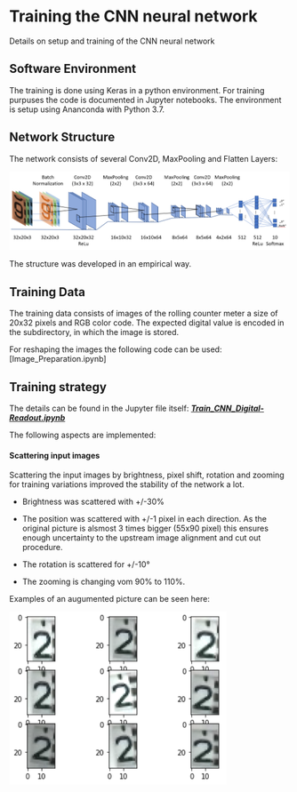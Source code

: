 # Training the CNN neural network
Details on setup and training of the CNN neural network

## Software Environment
The training is done using Keras in a python environment. For training purpuses the code is documented in Jupyter notebooks. The environment is setup using Ananconda with Python 3.7.

## Network Structure
The network consists of several Conv2D, MaxPooling and Flatten Layers:

<img src="./images/cnn_digital-counter_structure.png">

The structure was developed in an empirical way. 


## Training Data

The training data consists of images of the rolling counter meter a size of 20x32 pixels and RGB color code. The expected digital value is encoded in the subdirectory, in which the image is stored.

For reshaping the images the following code can be used: [Image_Preparation.ipynb]

## Training strategy

The details can be found in the Jupyter file itself: ***[Train_CNN_Digital-Readout.ipynb](Train_CNN_Digital-Readout.ipynb)***

The following aspects are implemented:

#### Scattering input images
Scattering the input images by brightness, pixel shift, rotation and zooming for training variations improved the stability of the network a lot.

* Brightness was scattered with +/-30%

* The position was scattered with +/-1 pixel in each direction. 
As the original picture is alsmost 3 times bigger (55x90 pixel) this ensures enough uncertainty to the upstream image alignment and cut out procedure.

* The rotation is scattered for +/-10°

* The zooming is changing vom 90% to 110%.

Examples of an augumented picture can be seen here:

<img src="./images/image_augmentation.png">
